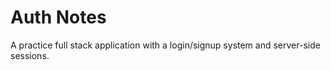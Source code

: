 # Auth Notes
A practice full stack application with a login/signup system and server-side sessions.
